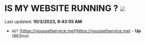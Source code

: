 # IS MY WEBSITE RUNNING ? [![](https://img.shields.io/static/v1?label=Sponsor&message=%E2%9D%A4&logo=GitHub&color=%23fe8e86)](https://github.com/sponsors/<username>)

Last updated: **10/3/2023, 9:43:55 AM**

- `GET` [https://youssefservice.me](https://youssefservice.me) - **Up** (863ms)

